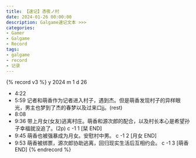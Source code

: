 ```yaml
---
title: 【速记】憑夜ノ村
date: 2024-01-26 00:00:00
description: Galgame速记文本 >>> 
categories:
- Gamer
- Galgame
- Record
tags:
- galgame
- record
- 记录
---
```


{% record v3 %}
y 2024
m 1
d 26
- 4:22
- 5:59
记者和萌香作为记者进入村子，遇到杰。但是萌香发现村子的异样眼光，男主也梦到了杰的春梦以及过来口jj。(rest)
- 8:08
- 9:36
带上月女(女友)逃离村庄。萌香和源次郎的配合，以及村长本心是希望孙子幸福就没追了。(2p)
c -1 1 [栞 END]
- 9:45
萌香也被强暴成为月女。安慰村中男。
c -1 2 [月女 END]
- 9:53
萌香被绑票，源次郎协助逃离，回归现实生活后互相约会。
c -1 3 [萌香 END]
{% endrecord %}